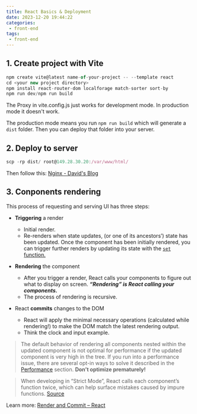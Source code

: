 ```yaml
---
title: React Basics & Deployment
date: 2023-12-20 19:44:22
categories:
 - front-end
tags:
 - front-end
---
```


## 1. Create project with Vite

```js
npm create vite@latest name-of-your-project -- --template react
cd <your new project directory>
npm install react-router-dom localforage match-sorter sort-by
npm run dev/npm run build
```

The Proxy in vite.config.js just works for development mode. In production mode it doesn't work.

The production mode means you run `npm run build` which will generate a `dist` folder. Then you can deploy that folder into your server. 


## 2. Deploy to server

```js
scp -rp dist/ root@149.28.30.20:/var/www/html/
```

Then follow this: [Nginx - David's Blog](https://davidzhu.xyz/post/build-website/007-nginx/)

## 3. Conponents rendering

This process of requesting and serving UI has three steps:

- **Triggering** a render
  - Initial render.
  - Re-renders when state updates, (or one of its ancestors’) state has been updated. Once the component has been initially rendered, you can trigger further renders by updating its state with the [`set` function.](https://react.dev/reference/react/useState#setstate)
  
- **Rendering** the component
  - After you trigger a render, React calls your components to figure out what to display on screen. ***“Rendering” is React calling your components.***
  - The process of rendering is recursive. 
  
- React **commits** changes to the DOM
  - React will apply the minimal necessary operations (calculated while rendering!) to make the DOM match the latest rendering output. 
  - Think the clock and input example. 


> The default behavior of rendering all components nested within the updated component is not optimal for performance if the updated component is very high in the tree. If you run into a performance issue, there are several opt-in ways to solve it described in the [Performance](https://reactjs.org/docs/optimizing-performance.html) section. **Don’t optimize prematurely!**

> When developing in “Strict Mode”, React calls each component’s function twice, which can help surface mistakes caused by impure functions. [Source](https://react.dev/learn/render-and-commit)

Learn more: [Render and Commit – React](https://react.dev/learn/render-and-commit)
